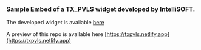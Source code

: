 ### Sample Embed of a TX_PVLS widget developed by IntelliSOFT.

The developed widget is available [here](https://github.com/IntelliSOFT-Consulting/digital_square_notice_d_wp4/tree/master/plir-widget)


A preview of this repo is available here [https://txpvls.netlify.app](https://txpvls.netlify.app)
